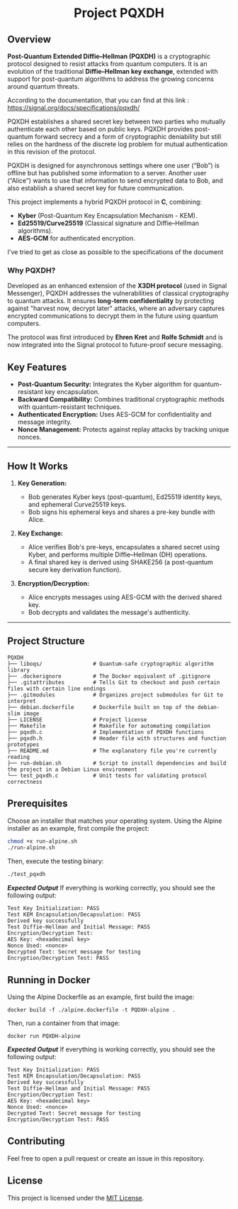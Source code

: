 <h1 align="center"> Project PQXDH </h1>

## Overview

**Post-Quantum Extended Diffie–Hellman (PQXDH)** is a cryptographic protocol designed to resist attacks from quantum computers. It is an evolution of the traditional **Diffie–Hellman key exchange**, extended with support for post-quantum algorithms to address the growing concerns around quantum threats.

According to the documentation, that you can find at this link : <https://signal.org/docs/specifications/pqxdh/>

PQXDH establishes a shared secret key between two parties who mutually authenticate each other based on public keys. PQXDH provides post-quantum forward secrecy and a form of cryptographic deniability but still relies on the hardness of the discrete log problem for mutual authentication in this revision of the protocol.

PQXDH is designed for asynchronous settings where one user (“Bob”) is offline but has published some information to a server. Another user (“Alice”) wants to use that information to send encrypted data to Bob, and also establish a shared secret key for future communication.

This project implements a hybrid PQXDH protocol in **C**, combining:

- **Kyber** (Post-Quantum Key Encapsulation Mechanism - KEM).
- **Ed25519/Curve25519** (Classical signature and Diffie–Hellman algorithms).
- **AES-GCM** for authenticated encryption.

I've tried to get as close as possible to the specifications of the document

### Why PQXDH?

Developed as an enhanced extension of the **X3DH protocol** (used in Signal Messenger), PQXDH addresses the vulnerabilities of classical cryptography to quantum attacks. It ensures **long-term confidentiality** by protecting against "harvest now, decrypt later" attacks, where an adversary captures encrypted communications to decrypt them in the future using quantum computers.

The protocol was first introduced by **Ehren Kret** and **Rolfe Schmidt** and is now integrated into the Signal protocol to future-proof secure messaging.

## Key Features

- **Post-Quantum Security:** Integrates the Kyber algorithm for quantum-resistant key encapsulation.
- **Backward Compatibility:** Combines traditional cryptographic methods with quantum-resistant techniques.
- **Authenticated Encryption:** Uses AES-GCM for confidentiality and message integrity.
- **Nonce Management:** Protects against replay attacks by tracking unique nonces.

---

## How It Works

1. **Key Generation:**
   - Bob generates Kyber keys (post-quantum), Ed25519 identity keys, and ephemeral Curve25519 keys.
   - Bob signs his ephemeral keys and shares a pre-key bundle with Alice.

2. **Key Exchange:**
   - Alice verifies Bob's pre-keys, encapsulates a shared secret using Kyber, and performs multiple Diffie–Hellman (DH) operations.
   - A final shared key is derived using SHAKE256 (a post-quantum secure key derivation function).

3. **Encryption/Decryption:**
   - Alice encrypts messages using AES-GCM with the derived shared key.
   - Bob decrypts and validates the message's authenticity.

---

## Project Structure

```plaintext
PQXDH
├── liboqs/                # Quantum-safe cryptographic algorithm library
├── .dockerignore          # The Docker equivalent of .gitignore
├── .gitattributes         # Tells Git to checkout and push certain files with certain line endings
├── .gitmodules            # Organizes project submodules for Git to interpret
├── debian.dockerfile      # Dockerfile built on top of the debian-slim image
├── LICENSE                # Project license
├── Makefile               # Makefile for automating compilation
├── pqxdh.c                # Implementation of PQXDH functions
├── pqxdh.h                # Header file with structures and function prototypes
├── README.md              # The explanatory file you're currently reading
├── run-debian.sh          # Script to install dependencies and build the project in a Debian Linux environment
└── test_pqxdh.c           # Unit tests for validating protocol correctness
```

## Prerequisites

Choose an installer that matches your operating system.
Using the Alpine installer as an example, first compile the project:

```bash
chmod +x run-alpine.sh
./run-alpine.sh
```

Then, execute the testing binary:

```bash
./test_pqxdh
```

***Expected Output***
If everything is working correctly, you should see the following output:

```plaintext
Test Key Initialization: PASS
Test KEM Encapsulation/Decapsulation: PASS
Derived key successfully
Test Diffie-Hellman and Initial Message: PASS
Encryption/Decryption Test:
AES Key: <hexadecimal key>
Nonce Used: <nonce>
Decrypted Text: Secret message for testing
Encryption/Decryption Test: PASS
```

## Running in Docker

Using the Alpine Dockerfile as an example, first build the image:

```shell
docker build -f ./alpine.dockerfile -t PQDXH-alpine .
```

Then, run a container from that image:

```shell
docker run PQXDH-alpine
```

***Expected Output***
If everything is working correctly, you should see the following output:

```plaintext
Test Key Initialization: PASS
Test KEM Encapsulation/Decapsulation: PASS
Derived key successfully
Test Diffie-Hellman and Initial Message: PASS
Encryption/Decryption Test:
AES Key: <hexadecimal key>
Nonce Used: <nonce>
Decrypted Text: Secret message for testing
Encryption/Decryption Test: PASS
```

## Contributing

Feel free to open a pull request or create an issue in this repository.

## License

This project is licensed under the [MIT License](./LICENSE).
